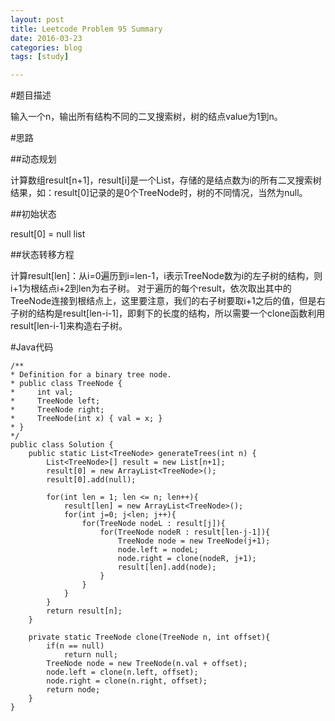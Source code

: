 ```yaml
---
layout: post
title: Leetcode Problem 95 Summary
date: 2016-03-23
categories: blog
tags: [study]

---
```


#题目描述

输入一个n，输出所有结构不同的二叉搜索树，树的结点value为1到n。

#思路

##动态规划

计算数组result[n+1]，result[i]是一个List，存储的是结点数为i的所有二叉搜索树结果，如：result[0]记录的是0个TreeNode时，树的不同情况，当然为null。

##初始状态

result[0] = null list

##状态转移方程

计算result[len]：从i=0遍历到i=len-1，i表示TreeNode数为i的左子树的结构，则i+1为根结点i+2到len为右子树。
对于遍历的每个result，依次取出其中的TreeNode连接到根结点上，这里要注意，我们的右子树要取i+1之后的值，但是右子树的结构是result[len-i-1]，即剩下的长度的结构，所以需要一个clone函数利用result[len-i-1]来构造右子树。

#Java代码

    /**
    * Definition for a binary tree node.
    * public class TreeNode {
    *     int val;
    *     TreeNode left;
    *     TreeNode right;
    *     TreeNode(int x) { val = x; }
    * }
    */
    public class Solution {
        public static List<TreeNode> generateTrees(int n) {
            List<TreeNode>[] result = new List[n+1];
            result[0] = new ArrayList<TreeNode>();
            result[0].add(null);

            for(int len = 1; len <= n; len++){
                result[len] = new ArrayList<TreeNode>();
                for(int j=0; j<len; j++){
                    for(TreeNode nodeL : result[j]){
                        for(TreeNode nodeR : result[len-j-1]){
                            TreeNode node = new TreeNode(j+1);
                            node.left = nodeL;
                            node.right = clone(nodeR, j+1);
                            result[len].add(node);
                        }
                    }
                }
            }
            return result[n];
        }

        private static TreeNode clone(TreeNode n, int offset){
            if(n == null)
                return null;
            TreeNode node = new TreeNode(n.val + offset);
            node.left = clone(n.left, offset);
            node.right = clone(n.right, offset);
            return node;
        }
    }